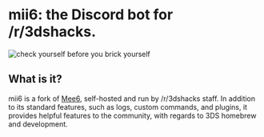 # mii6: the Discord bot for /r/3dshacks.
![check yourself before you brick yourself](http://i.imgur.com/Jl3kNpK.png)

## What is it?

mii6 is a fork of [Mee6](https://github.com/cookkkie/Mee6), self-hosted and run by /r/3dshacks staff.
In addition to its standard features, such as logs, custom commands, and plugins, it provides
helpful features to the community, with regards to 3DS homebrew and development.
